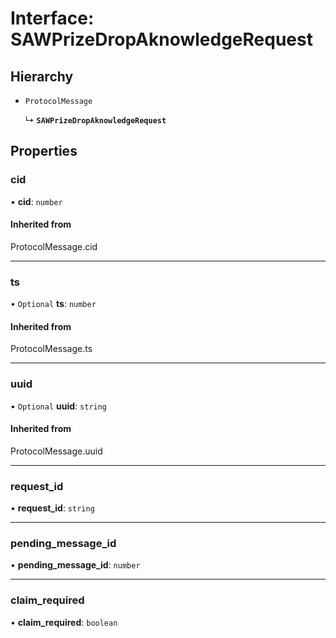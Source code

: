# Interface: SAWPrizeDropAknowledgeRequest

## Hierarchy

- `ProtocolMessage`

  ↳ **`SAWPrizeDropAknowledgeRequest`**

## Properties

### cid

• **cid**: `number`

#### Inherited from

ProtocolMessage.cid

___

### ts

• `Optional` **ts**: `number`

#### Inherited from

ProtocolMessage.ts

___

### uuid

• `Optional` **uuid**: `string`

#### Inherited from

ProtocolMessage.uuid

___

### request\_id

• **request\_id**: `string`

___

### pending\_message\_id

• **pending\_message\_id**: `number`

___

### claim\_required

• **claim\_required**: `boolean`
